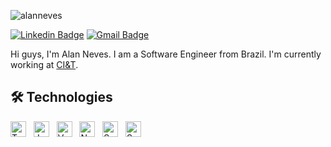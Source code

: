 <p align="left"> <img src="https://visitor-badge.glitch.me/badge?page_id=alanneves.alanneves" alt="alanneves" /> </p>
<p align="center">

[![Linkedin Badge](https://img.shields.io/badge/-Alan%20Reno%20Neves-blue?style=flat-square&logo=Linkedin&logoColor=white&link=https://www.linkedin.com/in/alan-neves/)](https://www.linkedin.com/in/alan-neves/)
[![Gmail Badge](https://img.shields.io/badge/-alanrenoneves@gmail.com-c14438?style=flat-square&logo=Gmail&logoColor=white&link=mailto:alanrenoneves@gmail.com)](mailto:alanrenoneves@gmail.com)

</p>

Hi guys, I'm Alan Neves. I am a Software Engineer from Brazil. I'm currently working at [CI&T](https://github.com/ciandt).

<a name="learning-now"></a>

## 🛠  Technologies
[<img src="https://img.shields.io/badge/Typescript-282C34?logo=typescript&logoColor=3178c6" alt="Typescript logo" title="Typescript" height="25" />][learning_now_anchor]
&nbsp;
[<img src="https://img.shields.io/badge/JavaScript-282C34?logo=javascript&logoColor=F7DF1E" alt="JavaScript logo" title="JavaScript" height="25" />][learning_now_anchor]
&nbsp;
[<img src="https://img.shields.io/badge/Vue.js-282C34?logo=vue.js&logoColor=4FC08D" alt="Vue.js logo" title="Vue.js" height="25" />][learning_now_anchor]
&nbsp;
[<img src="https://img.shields.io/badge/Node.js-282C34?logo=node.js&logoColor=339933" alt="Node.js logo" title="Node.js" height="25" />][learning_now_anchor]
&nbsp;
[<img src="https://img.shields.io/badge/Serverless-282C34?logo=serverless" alt="Serverless logo" title="Serverless" height="25" />][learning_now_anchor]
&nbsp;
[<img src="https://img.shields.io/badge/Sass-282C34?logo=sass&logoColor=CC6699" alt="Sass logo" title="Sass" height="25" />][learning_now_anchor]
&nbsp;

[learning_now_anchor]: #learning-now
